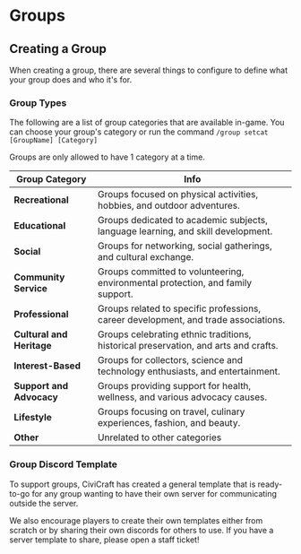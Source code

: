 # Groups

## Creating a Group
When creating a group, there are several things to configure to define what your group does and who it's for.
### Group Types
The following are a list of group categories that are available in-game. You can choose your group's category or run the command `/group setcat [GroupName] [Category]`

Groups are only allowed to have 1 category at a time.

| **Group Category**        | **Info**                                                                            |
|---------------------------|-------------------------------------------------------------------------------------|
| **Recreational**          | Groups focused on physical activities, hobbies, and outdoor adventures.             |
| **Educational**           | Groups dedicated to academic subjects, language learning, and skill development.    |
| **Social**                | Groups for networking, social gatherings, and cultural exchange.                    |
| **Community Service**     | Groups committed to volunteering, environmental protection, and family support.     |
| **Professional**          | Groups related to specific professions, career development, and trade associations. |
| **Cultural and Heritage** | Groups celebrating ethnic traditions, historical preservation, and arts and crafts. |
| **Interest-Based**        | Groups for collectors, science and technology enthusiasts, and entertainment.       |
| **Support and Advocacy**  | Groups providing support for health, wellness, and various advocacy causes.         |
| **Lifestyle**             | Groups focusing on travel, culinary experiences, fashion, and beauty.               |
| **Other**                 | Unrelated to other categories                                                       |


### Group Discord Template
To support groups, CiviCraft has created a general template that is ready-to-go for any group wanting to have their own server for communicating outside the server.

We also encourage players to create their own templates either from scratch or by sharing their own discords for others to use. If you have a server template to share, please open a staff ticket!
